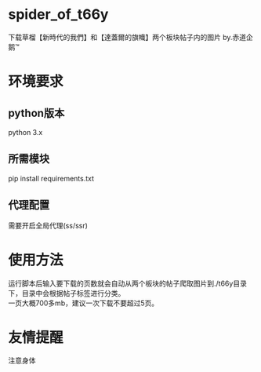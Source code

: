 # spider_of_t66y
下载草榴【新時代的我們】和【達蓋爾的旗幟】两个板块帖子内的图片 by.赤道企鹅™
# 环境要求
## python版本
python 3.x
## 所需模块
pip install requirements.txt
## 代理配置
需要开启全局代理(ss/ssr)
# 使用方法
运行脚本后输入要下载的页数就会自动从两个板块的帖子爬取图片到./t66y目录下，目录中会根据帖子标签进行分类。<br>
一页大概700多mb，建议一次下载不要超过5页。
# 友情提醒
注意身体
